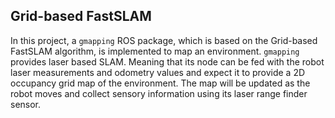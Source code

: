 ## Grid-based FastSLAM

In this project, a `gmapping` ROS package, which is based on the Grid-based FastSLAM algorithm, is implemented to map an environment.
`gmapping` provides laser based SLAM. Meaning that its node can be fed with the robot laser measurements and odometry values and expect it to provide a 2D occupancy grid map of the environment. The map will be updated as the robot moves and collect sensory information using its laser range finder sensor.

